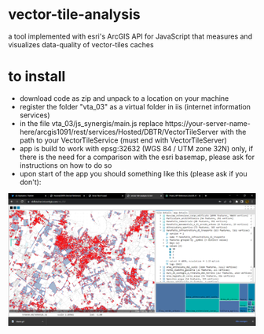 # vector-tile-analysis
a tool implemented with esri's ArcGIS API for JavaScript that measures and visualizes data-quality of vector-tiles caches

# to install
* download code as zip and unpack to a location on your machine
* register the folder "vta_03" as a virtual folder in iis (internet information services)
* in the file vta_03/js_synergis/main.js replace https://your-server-name-here/arcgis1091/rest/services/Hosted/DBTR/VectorTileServer with the path to your VectorTileService (must end with VectorTileServer)
* app is build to work with epsg:32632 (WGS 84 / UTM zone 32N) only, if there is the need for a comparison with the esri basemap, please ask for instructions on how to do so
* upon start of the app you should something like this (please ask if you don't):

![preview](https://github.com/the-butcher/vector-tile-analysis/blob/master/vta_03/images/vta_preview.png?raw=true)